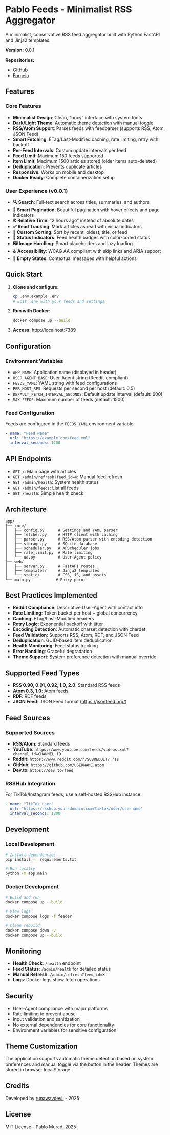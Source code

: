 # Pablo Feeds - Minimalist RSS Aggregator

A minimalist, conservative RSS feed aggregator built with Python FastAPI and Jinja2 templates.

**Version:** 0.0.1

**Repositories:**
- [GitHub](https://github.com/runawaydevil/thefeeder)
- [Forgejo](https://git.teu.cool/pablo/thefeeder)

## Features

### Core Features
- **Minimalist Design**: Clean, "boxy" interface with system fonts
- **Dark/Light Theme**: Automatic theme detection with manual toggle
- **RSS/Atom Support**: Parses feeds with feedparser (supports RSS, Atom, JSON Feed)
- **Smart Fetching**: ETag/Last-Modified caching, rate limiting, retry with backoff
- **Per-Feed Intervals**: Custom update intervals per feed
- **Feed Limit**: Maximum 150 feeds supported
- **Item Limit**: Maximum 1500 articles stored (older items auto-deleted)
- **Deduplication**: Prevents duplicate articles
- **Responsive**: Works on mobile and desktop
- **Docker Ready**: Complete containerization setup

### User Experience (v0.0.1)
- **🔍 Search**: Full-text search across titles, summaries, and authors
- **📑 Smart Pagination**: Beautiful pagination with hover effects and page indicators
- **⏰ Relative Time**: "2 hours ago" instead of absolute dates
- **✅ Read Tracking**: Mark articles as read with visual indicators
- **🔄 Custom Sorting**: Sort by recent, oldest, title, or feed
- **🎨 Status Indicators**: Feed health badges with color-coded status
- **🖼️ Image Handling**: Smart placeholders and lazy loading
- **♿ Accessibility**: WCAG AA compliant with skip links and ARIA support
- **📱 Empty States**: Contextual messages with helpful actions

## Quick Start

1. **Clone and configure**:
   ```bash
   cp .env.example .env
   # Edit .env with your feeds and settings
   ```

2. **Run with Docker**:
   ```bash
   docker compose up --build
   ```

3. **Access**: http://localhost:7389

## Configuration

### Environment Variables

- `APP_NAME`: Application name (displayed in header)
- `USER_AGENT_BASE`: User-Agent string (Reddit-compliant)
- `FEEDS_YAML`: YAML string with feed configurations
- `PER_HOST_RPS`: Requests per second per host (default: 0.5)
- `DEFAULT_FETCH_INTERVAL_SECONDS`: Default update interval (default: 600)
- `MAX_FEEDS`: Maximum number of feeds (default: 1500)

### Feed Configuration

Feeds are configured in the `FEEDS_YAML` environment variable:

```yaml
- name: "Feed Name"
  url: "https://example.com/feed.xml"
  interval_seconds: 1200
```

## API Endpoints

- `GET /`: Main page with articles
- `GET /admin/refresh?feed_id=X`: Manual feed refresh
- `GET /admin/health`: System health status
- `GET /admin/feeds`: List all feeds
- `GET /health`: Simple health check

## Architecture

```
app/
├── core/
│   ├── config.py      # Settings and YAML parser
│   ├── fetcher.py     # HTTP client with caching
│   ├── parser.py      # RSS/Atom parser with encoding detection
│   ├── storage.py     # SQLite database
│   ├── scheduler.py   # APScheduler jobs
│   ├── rate_limit.py  # Rate limiting
│   └── ua.py          # User-Agent policy
├── web/
│   ├── server.py      # FastAPI routes
│   ├── templates/     # Jinja2 templates
│   └── static/        # CSS, JS, and assets
└── main.py           # Entry point
```

## Best Practices Implemented

- **Reddit Compliance**: Descriptive User-Agent with contact info
- **Rate Limiting**: Token bucket per host + global concurrency
- **Caching**: ETag/Last-Modified headers
- **Retry Logic**: Exponential backoff with jitter
- **Encoding Detection**: Automatic charset detection with chardet
- **Feed Validation**: Supports RSS, Atom, RDF, and JSON Feed
- **Deduplication**: GUID-based item deduplication
- **Health Monitoring**: Feed status tracking
- **Error Handling**: Graceful degradation
- **Theme Support**: System preference detection with manual override

## Supported Feed Types

- **RSS 0.90, 0.91, 0.92, 1.0, 2.0**: Standard RSS feeds
- **Atom 0.3, 1.0**: Atom feeds
- **RDF**: RDF feeds
- **JSON Feed**: JSON Feed format (https://jsonfeed.org/)

## Feed Sources

### Supported Sources

- **RSS/Atom**: Standard feeds
- **YouTube**: `https://www.youtube.com/feeds/videos.xml?channel_id=CHANNEL_ID`
- **Reddit**: `https://www.reddit.com/r/SUBREDDIT/.rss`
- **GitHub**: `https://github.com/USERNAME.atom`
- **Dev.to**: `https://dev.to/feed`

### RSSHub Integration

For TikTok/Instagram feeds, use a self-hosted RSSHub instance:

```yaml
- name: "TikTok User"
  url: "https://rsshub.your-domain.com/tiktok/user/username"
  interval_seconds: 1800
```

## Development

### Local Development

```bash
# Install dependencies
pip install -r requirements.txt

# Run locally
python -m app.main
```

### Docker Development

```bash
# Build and run
docker compose up --build

# View logs
docker compose logs -f feeder

# Clean rebuild
docker compose down -v
docker compose up --build
```

## Monitoring

- **Health Check**: `/health` endpoint
- **Feed Status**: `/admin/health` for detailed status
- **Manual Refresh**: `/admin/refresh?feed_id=X`
- **Logs**: Docker logs show fetch operations

## Security

- User-Agent compliance with major platforms
- Rate limiting to prevent abuse
- Input validation and sanitization
- No external dependencies for core functionality
- Environment variables for sensitive configuration

## Theme Customization

The application supports automatic theme detection based on system preferences and manual toggle via the button in the header. Themes are stored in browser localStorage.

## Credits

Developed by [runawaydevil](https://github.com/runawaydevil) - 2025

## License

MIT License - Pablo Murad, 2025
